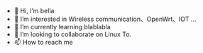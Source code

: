 - 👋 Hi, I’m bella
- 👀 I’m interested in Wireless communication、OpenWrt、IOT ...
- 🌱 I’m currently learning blablabla
- 💞️ I’m looking to collaborate on Linux To.
- 📫 How to reach me 

<!---
bella-mkbz/bella-mkbz is a ✨ special ✨ repository because its `README.md` (this file) appears on your GitHub profile.
You can click the Preview link to take a look at your changes.
--->

